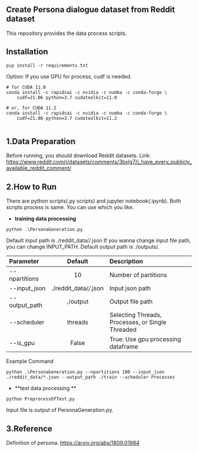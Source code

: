 ## Create Persona dialogue dataset from Reddit dataset

This repository provides the data process scripts.


## Installation
```
pip install -r requirements.txt
```

Option:
If you use GPU for process, cudf is needed.
```
# for CUDA 11.0
conda install -c rapidsai -c nvidia -c numba -c conda-forge \
    cudf=21.06 python=3.7 cudatoolkit=11.0

# or, for CUDA 11.2
conda install -c rapidsai -c nvidia -c numba -c conda-forge \
    cudf=21.06 python=3.7 cudatoolkit=11.2


```
## 1.Data Preparation
Before running, you should download Reddit datasets.
Link:
https://www.reddit.com/r/datasets/comments/3bxlg7/i_have_every_publicly_available_reddit_comment/

## 2.How to Run
There are python scripts(.py scripts) and jupyter notebook(.ipynb).
Both scripts process is same.
You can use which you like.

* **training data processing**
```
python .\PersonaGeneration.py 
```
Default input path is ./reddit_data/*/*.json
If you wanna change input file path, you can change INPUT_PATH.
Default output path is ./outputs/.

| Parameter                 | Default       | Description   |	
| :------------------------ |:-------------:| :-------------|
| --npartitions             | 10            | Number of partitions |
| --input_json              | ./reddit_data/*/*.json | Input json path |
| --output_path             | ./output      | Output file path |
| --scheduler               | threads       | Selecting Threads, Processes, or Single Threaded |
| --is_gpu                  | False         | True: Use gpu processing dataframe  |

Example Command
```
python .\PersonaGeneration.py --npartitions 100 --input_json ./reddit_data/*.json --output_path ./train --scheduler Processes
```

* **test data processing ** 
```
python PreprocessOfTest.py
```
Input file is output of PersonaGeneration.py.


## 3.Reference
Definition of persona.
https://arxiv.org/abs/1809.01984